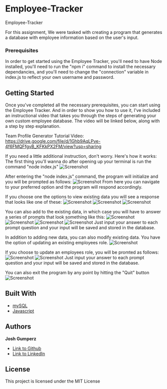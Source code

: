# Employee-Tracker
Employee-Tracker

For this assignment, We were tasked with creating a program that generates a database with employee information based on the user's input.

### Prerequisites

In order to get started using the Employee Tracker, you'll need to have Node installed, you'll need to run the "npm i" command to install the necessary dependancies, and you'll need to change the "connection" variable in index.js to reflect your own username and password.

## Getting Started

Once you've completed all the necessary prerequisites, you can start using the Employee Tracker. And in order to show you how to use it, I've included an instructional video that takes you through the steps of generating your own custom employee database. The video will be linked below, along with a step by step explanation. 


Team Profile Generator Tutorial Video: https://drive.google.com/file/d/1Ghb9AqLPve-4f6FMQFfgvB_KFKkPX2FM/view?usp=sharing

If you need a little additional instruction, don't worry. Here's how it works:
The first thing you'll wanna do after opening up your terminal is run the command "node index.js"
![Screenshot](https://i.imgur.com/VYRlSjq.png)

After entering the "node index.js" command, the program will initialize and you will be prompted as follows:
![Screenshot](https://i.imgur.com/MlIbMk5.png)
From here you can navigate to your preferred option and the program will respond accordingly. 

If you choose one the options to view existing data you will see a response that looks like one of these:
![Screenshot](https://i.imgur.com/9pu4BfP.png)
![Screenshot](https://i.imgur.com/LmHlxzo.png)
![Screenshot](https://i.imgur.com/VkVwEwO.png)

You can also add to the existing data, in which case you will have to answer a series of prompts that look something like this:
![Screenshot](https://i.imgur.com/XbTrZLI.png)
![Screenshot](https://i.imgur.com/hyBRPf4.png)
![Screenshot](https://i.imgur.com/HigdLtu.png)
![Screenshot](https://i.imgur.com/BCpB8gZ.png)
Just input your answer to each prompt question and your input will be saved and stored in the database.

In addition to adding new data, you can also modify existing data. You have the option of updating an existing employees role. 
![Screenshot](https://i.imgur.com/vqbHZyR.png)

If you choose to update an employees role, you will be promted as follows:
![Screenshot](https://i.imgur.com/izsmp6J.png)
![Screenshot](https://i.imgur.com/Szb6aF2.png)
Just input your answer to each prompt question and your input will be saved and stored in the database.

You can also exit the program by any point by hitting the "Quit" button
![Screenshot](https://i.imgur.com/MU7DXWz.png)

## Built With
* [mySQL](https://www.mysql.com/)
* [Javascript](https://developer.mozilla.org/en-US/docs/Web/JavaScript)


## Authors

**Josh Gumperz** 

- [Link to Github](https://github.com/JoshGumperz)
- [Link to LinkedIn](https://www.linkedin.com/in/josh-gumperz-8706a8185/)

## License

This project is licensed under the MIT License 
